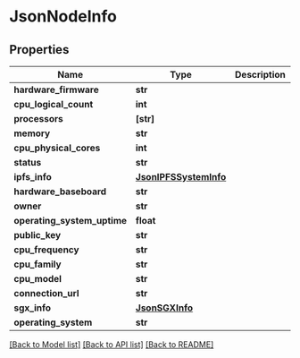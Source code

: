 # JsonNodeInfo


## Properties
Name | Type | Description | Notes
------------ | ------------- | ------------- | -------------
**hardware_firmware** | **str** |  | [optional] 
**cpu_logical_count** | **int** |  | [optional] 
**processors** | **[str]** |  | [optional] 
**memory** | **str** |  | [optional] 
**cpu_physical_cores** | **int** |  | [optional] 
**status** | **str** |  | [optional] 
**ipfs_info** | [**JsonIPFSSystemInfo**](JsonIPFSSystemInfo.md) |  | [optional] 
**hardware_baseboard** | **str** |  | [optional] 
**owner** | **str** |  | [optional] 
**operating_system_uptime** | **float** |  | [optional] 
**public_key** | **str** |  | [optional] 
**cpu_frequency** | **str** |  | [optional] 
**cpu_family** | **str** |  | [optional] 
**cpu_model** | **str** |  | [optional] 
**connection_url** | **str** |  | [optional] 
**sgx_info** | [**JsonSGXInfo**](JsonSGXInfo.md) |  | [optional] 
**operating_system** | **str** |  | [optional] 

[[Back to Model list]](../README.md#documentation-for-models) [[Back to API list]](../README.md#documentation-for-api-endpoints) [[Back to README]](../README.md)


